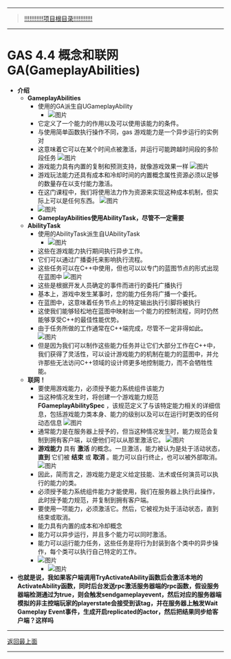 ___________________________________________________________________________________________
> [!!!!!!!!!!!项目根目录!!!!!!!!!!!](./!!!!!!!!!!!项目目录!!!!!!!!!!!.md)

___________________________________________________________________________________________

# GAS 4.4 概念和联网 GA(GameplayAbilities)
- **介绍**
    - **GameplayAbilities**
        - 使用的GA派生自UGameplayAbility
            -  ![图片](https://github.com/liyunlong618/MyNote/blob/master/%E8%99%9A%E5%B9%BBC++/%E6%A8%A1%E5%9D%97/GAS/GAS%E7%AC%AC%E4%BA%8C%E5%AD%A3-%E6%9A%97%E9%BB%91%E7%A0%B4%E5%9D%8F%E7%A5%9ELike%E6%B8%B8%E6%88%8F/%E9%85%8D%E5%9B%BE/GAS_4.4/GAS%204.4%20%E6%A6%82%E5%BF%B5%E5%92%8C%E8%81%94%E7%BD%91%20GA(GameplayAbilities)-%E5%B9%95%E5%B8%83%E5%9B%BE%E7%89%87-539161-23139.png?raw=true)
        - 它定义了一个能力的作用以及可以使用该能力的条件。
        - 与使用简单函数执行操作不同，gas 游戏能力是一个异步运行的实例对
        - 这意味着它可以在某个时间点被激活，并运行可能跨越时间段的多阶段任务 ![图片](https://github.com/liyunlong618/MyNote/blob/master/%E8%99%9A%E5%B9%BBC++/%E6%A8%A1%E5%9D%97/GAS/GAS%E7%AC%AC%E4%BA%8C%E5%AD%A3-%E6%9A%97%E9%BB%91%E7%A0%B4%E5%9D%8F%E7%A5%9ELike%E6%B8%B8%E6%88%8F/%E9%85%8D%E5%9B%BE/GAS_4.4/GAS%204.4%20%E6%A6%82%E5%BF%B5%E5%92%8C%E8%81%94%E7%BD%91%20GA(GameplayAbilities)-%E5%B9%95%E5%B8%83%E5%9B%BE%E7%89%87-161364-528138.png?raw=true)
        - 游戏能力具有内置的复制和预测支持，就像游戏效果一样 ![图片](https://github.com/liyunlong618/MyNote/blob/master/%E8%99%9A%E5%B9%BBC++/%E6%A8%A1%E5%9D%97/GAS/GAS%E7%AC%AC%E4%BA%8C%E5%AD%A3-%E6%9A%97%E9%BB%91%E7%A0%B4%E5%9D%8F%E7%A5%9ELike%E6%B8%B8%E6%88%8F/%E9%85%8D%E5%9B%BE/GAS_4.4/GAS%204.4%20%E6%A6%82%E5%BF%B5%E5%92%8C%E8%81%94%E7%BD%91%20GA(GameplayAbilities)-%E5%B9%95%E5%B8%83%E5%9B%BE%E7%89%87-115591-411973.png?raw=true)
        - 游戏玩法能力还具有成本和冷却时间的内置概念属性资源必须以足够的数量存在以支付能力激活。
        - 在这门课程中，我们将使用法力作为资源来实现这种成本机制，但实际上可以是任何东西。 ![图片](https://github.com/liyunlong618/MyNote/blob/master/%E8%99%9A%E5%B9%BBC++/%E6%A8%A1%E5%9D%97/GAS/GAS%E7%AC%AC%E4%BA%8C%E5%AD%A3-%E6%9A%97%E9%BB%91%E7%A0%B4%E5%9D%8F%E7%A5%9ELike%E6%B8%B8%E6%88%8F/%E9%85%8D%E5%9B%BE/GAS_4.4/GAS%204.4%20%E6%A6%82%E5%BF%B5%E5%92%8C%E8%81%94%E7%BD%91%20GA(GameplayAbilities)-%E5%B9%95%E5%B8%83%E5%9B%BE%E7%89%87-177024-116542.png?raw=true)
        -  ![图片](https://github.com/liyunlong618/MyNote/blob/master/%E8%99%9A%E5%B9%BBC++/%E6%A8%A1%E5%9D%97/GAS/GAS%E7%AC%AC%E4%BA%8C%E5%AD%A3-%E6%9A%97%E9%BB%91%E7%A0%B4%E5%9D%8F%E7%A5%9ELike%E6%B8%B8%E6%88%8F/%E9%85%8D%E5%9B%BE/GAS_4.4/GAS%204.4%20%E6%A6%82%E5%BF%B5%E5%92%8C%E8%81%94%E7%BD%91%20GA(GameplayAbilities)-%E5%B9%95%E5%B8%83%E5%9B%BE%E7%89%87-88229-677269.png?raw=true)
        - **GameplayAbilities使用AbilityTask，尽管不一定需要**
    - **AbilityTask**
        - 使用的AbilityTask派生自UAbilityTask
            -  ![图片](https://github.com/liyunlong618/MyNote/blob/master/%E8%99%9A%E5%B9%BBC++/%E6%A8%A1%E5%9D%97/GAS/GAS%E7%AC%AC%E4%BA%8C%E5%AD%A3-%E6%9A%97%E9%BB%91%E7%A0%B4%E5%9D%8F%E7%A5%9ELike%E6%B8%B8%E6%88%8F/%E9%85%8D%E5%9B%BE/GAS_4.4/GAS%204.4%20%E6%A6%82%E5%BF%B5%E5%92%8C%E8%81%94%E7%BD%91%20GA(GameplayAbilities)-%E5%B9%95%E5%B8%83%E5%9B%BE%E7%89%87-318393-451467.png?raw=true)
        - 这些在游戏能力执行期间执行异步工作。
        - 它们可以通过广播委托来影响执行流程。
        - 这些任务可以在C++中使用，但也可以以专门的蓝图节点的形式出现在蓝图中 ![图片](https://github.com/liyunlong618/MyNote/blob/master/%E8%99%9A%E5%B9%BBC++/%E6%A8%A1%E5%9D%97/GAS/GAS%E7%AC%AC%E4%BA%8C%E5%AD%A3-%E6%9A%97%E9%BB%91%E7%A0%B4%E5%9D%8F%E7%A5%9ELike%E6%B8%B8%E6%88%8F/%E9%85%8D%E5%9B%BE/GAS_4.4/GAS%204.4%20%E6%A6%82%E5%BF%B5%E5%92%8C%E8%81%94%E7%BD%91%20GA(GameplayAbilities)-%E5%B9%95%E5%B8%83%E5%9B%BE%E7%89%87-399233-723203.png?raw=true)
        - 这些是根据开发人员确定的事件而进行的委托广播执行
        - 基本上，游戏中发生某事时，您的能力任务将广播一个委托。
        - 在蓝图中，这意味着任务节点上的特定输出执行引脚将被执行
        - 这使我们能够轻松地在蓝图中映射出一个能力的控制流程，同时仍然能够享受C++的最佳性能优势。
        - 由于任务所做的工作通常在C++端完成，尽管不一定非得如此。 ![图片](https://github.com/liyunlong618/MyNote/blob/master/%E8%99%9A%E5%B9%BBC++/%E6%A8%A1%E5%9D%97/GAS/GAS%E7%AC%AC%E4%BA%8C%E5%AD%A3-%E6%9A%97%E9%BB%91%E7%A0%B4%E5%9D%8F%E7%A5%9ELike%E6%B8%B8%E6%88%8F/%E9%85%8D%E5%9B%BE/GAS_4.4/GAS%204.4%20%E6%A6%82%E5%BF%B5%E5%92%8C%E8%81%94%E7%BD%91%20GA(GameplayAbilities)-%E5%B9%95%E5%B8%83%E5%9B%BE%E7%89%87-130939-978088.png?raw=true)
        - 但是因为我们可以制作这些能力任务并让它们大部分工作在C++中，我们获得了灵活性，可以设计游戏能力的机制在能力的蓝图中，并允许那些无法访问C++领域的设计师更多地控制能力，而不会牺牲性能。
    - **联网！**
        - 要使用游戏能力，必须授予能力系统组件该能力
        - 当这种情况发生时，将创建一个游戏能力规范 **FGameplayAbilitySpec** ，该规范定义了与该特定能力相关的详细信息，包括游戏能力类本身、能力的级别以及可以在运行时更改的任何动态信息 ![图片](https://github.com/liyunlong618/MyNote/blob/master/%E8%99%9A%E5%B9%BBC++/%E6%A8%A1%E5%9D%97/GAS/GAS%E7%AC%AC%E4%BA%8C%E5%AD%A3-%E6%9A%97%E9%BB%91%E7%A0%B4%E5%9D%8F%E7%A5%9ELike%E6%B8%B8%E6%88%8F/%E9%85%8D%E5%9B%BE/GAS_4.4/GAS%204.4%20%E6%A6%82%E5%BF%B5%E5%92%8C%E8%81%94%E7%BD%91%20GA(GameplayAbilities)-%E5%B9%95%E5%B8%83%E5%9B%BE%E7%89%87-626992-233060.png?raw=true)
        - 通常能力是在服务器上授予的，但当这种情况发生时，能力规范会复制到拥有客户端，以便他们可以从那里激活它。 ![图片](https://github.com/liyunlong618/MyNote/blob/master/%E8%99%9A%E5%B9%BBC++/%E6%A8%A1%E5%9D%97/GAS/GAS%E7%AC%AC%E4%BA%8C%E5%AD%A3-%E6%9A%97%E9%BB%91%E7%A0%B4%E5%9D%8F%E7%A5%9ELike%E6%B8%B8%E6%88%8F/%E9%85%8D%E5%9B%BE/GAS_4.4/GAS%204.4%20%E6%A6%82%E5%BF%B5%E5%92%8C%E8%81%94%E7%BD%91%20GA(GameplayAbilities)-%E5%B9%95%E5%B8%83%E5%9B%BE%E7%89%87-825149-94465.png?raw=true)
        - **游戏能力** 具有 **激活** 的概念。一旦激活，能力被认为是处于活动状态， **直到** 它们被 **结束** 或 **取消** 。能力可以自行终止，也可以被外部取消。 ![图片](https://github.com/liyunlong618/MyNote/blob/master/%E8%99%9A%E5%B9%BBC++/%E6%A8%A1%E5%9D%97/GAS/GAS%E7%AC%AC%E4%BA%8C%E5%AD%A3-%E6%9A%97%E9%BB%91%E7%A0%B4%E5%9D%8F%E7%A5%9ELike%E6%B8%B8%E6%88%8F/%E9%85%8D%E5%9B%BE/GAS_4.4/GAS%204.4%20%E6%A6%82%E5%BF%B5%E5%92%8C%E8%81%94%E7%BD%91%20GA(GameplayAbilities)-%E5%B9%95%E5%B8%83%E5%9B%BE%E7%89%87-254510-341009.png?raw=true)
        - 因此，简而言之，游戏能力是定义给定技能、法术或任何演员可以执行的能力的类。
        - 必须授予能力系统组件能力才能使用，我们在服务器上执行此操作，此时授予能力规范，并复制到拥有客户端。
        - 要使用一项能力，必须激活它。然后，它被视为处于活动状态，直到结束或取消。
        - 能力具有内置的成本和冷却概念
        - 能力可以异步运行，并且多个能力可以同时激活。
        - 能力可以运行能力任务，这些任务是将行为封装到各个类中的异步操作，每个类可以执行自己特定的工作。
        -  ![图片](https://github.com/liyunlong618/MyNote/blob/master/%E8%99%9A%E5%B9%BBC++/%E6%A8%A1%E5%9D%97/GAS/GAS%E7%AC%AC%E4%BA%8C%E5%AD%A3-%E6%9A%97%E9%BB%91%E7%A0%B4%E5%9D%8F%E7%A5%9ELike%E6%B8%B8%E6%88%8F/%E9%85%8D%E5%9B%BE/GAS_4.4/GAS%204.4%20%E6%A6%82%E5%BF%B5%E5%92%8C%E8%81%94%E7%BD%91%20GA(GameplayAbilities)-%E5%B9%95%E5%B8%83%E5%9B%BE%E7%89%87-196943-12435.png?raw=true)
            -  ![图片](https://github.com/liyunlong618/MyNote/blob/master/%E8%99%9A%E5%B9%BBC++/%E6%A8%A1%E5%9D%97/GAS/GAS%E7%AC%AC%E4%BA%8C%E5%AD%A3-%E6%9A%97%E9%BB%91%E7%A0%B4%E5%9D%8F%E7%A5%9ELike%E6%B8%B8%E6%88%8F/%E9%85%8D%E5%9B%BE/GAS_4.4/GAS%204.4%20%E6%A6%82%E5%BF%B5%E5%92%8C%E8%81%94%E7%BD%91%20GA(GameplayAbilities)-%E5%B9%95%E5%B8%83%E5%9B%BE%E7%89%87-776900-362082.png?raw=true)
- **也就是说，我如果客户端调用TryActivateAbility函数后会激活本地的ActivateAbility函数，同时后台发送rpc激活服务器端的rpc函数，假设服务器端检测通过为true，则会触发sendgameplayevent，然后对应的服务器端模拟的非主控端玩家的playerstate会接受到该tag，并在服务器上触发Wait Gameplay Event事件，生成开启replicated的actor，然后把结果同步给客户端？这样吗**

___________________________________________________________________________________________

[返回最上面](#处理关键点)
___________________________________________________________________________________________